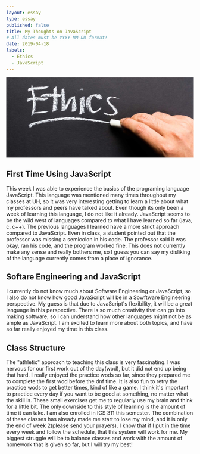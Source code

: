 ```yaml
---
layout: essay
type: essay
published: false
title: My Thoughts on JavaScript
# All dates must be YYYY-MM-DD format! 
date: 2019-04-18
labels:
  - Ethics
  - JavaScript
---
```



<img class="ui centered image" src="../images/Ethics.jpg">

## First Time Using JavaScript

   This week I was able to experience the basics of the programing language JavaScript. This language was mentioned many times throughout my classes at UH, so it was very interesting getting to learn a little about what my professors and peers have talked about. Even though its only been a week of learning this language, I do not like it already. JavaScript seems to be the wild west of languages compared to what I have learned so far (java, c, c++). The previous languages I learned have a more strict approach compared to JavaScript. Even in class, a student pointed out that the professor was missing a semicolon in his code. The professor said it was okay, ran his code, and the program worked fine. This does not currently make any sense and really bothers me, so I guess you can say my disliking of the language currently comes from a place of ignorance. 

## Softare Engineering and JavaScript

  I currently do not know much about Software Engineering or JavaScript, so I also do not know how good JavaScript will be in a Sowftware Engineering perspective. My guess is that due to JavaScript's flexibility, it will be a great language in this perspective. There is so much creativity that can go into making software, so I can understand how other languages might not be as ample as JavaScript. I am excited to learn more about both topics, and have so far really enjoyed my time in this class.

## Class Structure

  The "athletic" approach to teaching this class is very fascinating. I was nervous for our first work out of the day(wod), but it did not end up being that hard. I really enjoyed the practice wods so far, since they prepared me to complete the first wod before the dnf time. It is also fun to retry the practice wods to get better times, kind of like a game. I think it's important to practice every day if you want to be good at something, no matter what the skill is. These small exercises get me to regularly use my brain and think for a little bit. The only downside to this style of learning is the amount of time it can take. I am also enrolled in ICS 311 this semester. The combination of these classes has already made me start to lose my mind, and it is only the end of week 2(please send your prayers). I know that if I put in the time every week and follow the schedule, that this system will work for me. My biggest struggle will be to balance classes and work with the amount of homework that is given so far, but I will try my best!
